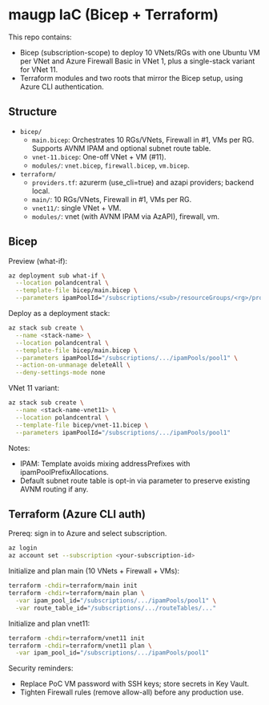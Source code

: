 # maugp IaC (Bicep + Terraform)

This repo contains:
- Bicep (subscription-scope) to deploy 10 VNets/RGs with one Ubuntu VM per VNet and Azure Firewall Basic in VNet 1, plus a single-stack variant for VNet 11.
- Terraform modules and two roots that mirror the Bicep setup, using Azure CLI authentication.

## Structure
- `bicep/`
  - `main.bicep`: Orchestrates 10 RGs/VNets, Firewall in #1, VMs per RG. Supports AVNM IPAM and optional subnet route table.
  - `vnet-11.bicep`: One-off VNet + VM (#11).
  - `modules/`: `vnet.bicep`, `firewall.bicep`, `vm.bicep`.
- `terraform/`
  - `providers.tf`: azurerm (use_cli=true) and azapi providers; backend local.
  - `main/`: 10 RGs/VNets, Firewall in #1, VMs per RG.
  - `vnet11/`: single VNet + VM.
  - `modules/`: vnet (with AVNM IPAM via AzAPI), firewall, vm.

## Bicep
Preview (what-if):

```bash
az deployment sub what-if \
  --location polandcentral \
  --template-file bicep/main.bicep \
  --parameters ipamPoolId="/subscriptions/<sub>/resourceGroups/<rg>/providers/Microsoft.Network/networkManagers/<nm>/ipamPools/<pool>"
```

Deploy as a deployment stack:

```bash
az stack sub create \
  --name <stack-name> \
  --location polandcentral \
  --template-file bicep/main.bicep \
  --parameters ipamPoolId="/subscriptions/.../ipamPools/pool1" \
  --action-on-unmanage deleteAll \
  --deny-settings-mode none
```

VNet 11 variant:

```bash
az stack sub create \
  --name <stack-name-vnet11> \
  --location polandcentral \
  --template-file bicep/vnet-11.bicep \
  --parameters ipamPoolId="/subscriptions/.../ipamPools/pool1"
```

Notes:
- IPAM: Template avoids mixing addressPrefixes with ipamPoolPrefixAllocations.
- Default subnet route table is opt-in via parameter to preserve existing AVNM routing if any.

## Terraform (Azure CLI auth)
Prereq: sign in to Azure and select subscription.

```bash
az login
az account set --subscription <your-subscription-id>
```

Initialize and plan main (10 VNets + Firewall + VMs):

```bash
terraform -chdir=terraform/main init
terraform -chdir=terraform/main plan \
  -var ipam_pool_id="/subscriptions/.../ipamPools/pool1" \
  -var route_table_id="/subscriptions/.../routeTables/..."
```

Initialize and plan vnet11:

```bash
terraform -chdir=terraform/vnet11 init
terraform -chdir=terraform/vnet11 plan \
  -var ipam_pool_id="/subscriptions/.../ipamPools/pool1"
```

Security reminders:
- Replace PoC VM password with SSH keys; store secrets in Key Vault.
- Tighten Firewall rules (remove allow-all) before any production use.
